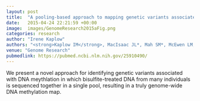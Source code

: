 ```yaml
---
layout: post
title:  "A pooling-based approach to mapping genetic variants associated with DNA methylation."
date:   2015-04-24 22:21:59 +00:00
image:  images/GenomeResearch2015aFig.png
categories: research
author: "Irene Kaplow"
authors: "<strong>Kaplow IM</strong>, MacIsaac JL*, Mah SM*, McEwen LM, Kobor MS, Fraser HB"
venue: "Genome Research"
pubmedlink: https://pubmed.ncbi.nlm.nih.gov/25910490/
---
```

We present a novel approach for identifying genetic variants associated with DNA meythlation in which bisulfite-treated DNA from many individuals is sequenced together in a single pool, resulting in a truly genome-wide DNA methylation map.
